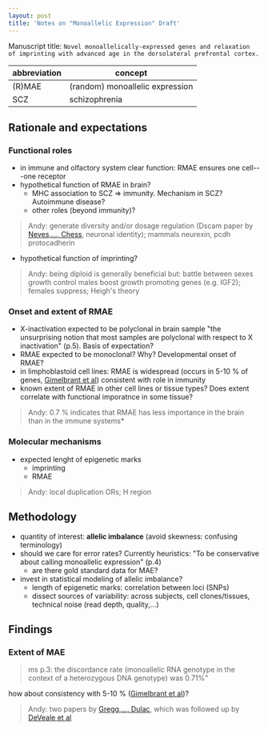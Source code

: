 ```yaml
---
layout: post
title: 'Notes on "Monoallelic Expression" Draft'
---
```


Manuscript title: `Novel monoallelically-expressed genes and relaxation of imprinting with advanced age in the dorsolateral prefrontal cortex.`

| abbreviation | concept |
| ------------- | ------------- |
| (R)MAE | (random) monoallelic expression |
| SCZ | schizophrenia |

## Rationale and expectations

### Functional roles
* in immune and olfactory system clear function: RMAE ensures one cell---one receptor
* hypothetical function of RMAE in brain?
    * MHC association to SCZ => immunity. Mechanism in SCZ?  Autoimmune disease?
    * other roles (beyond immunity)?

> Andy: generate diversity and/or dosage regulation (Dscam paper by [Neves,..., Chess], neuronal identity); mammals neurexin, pcdh protocadherin

* hypothetical function of imprinting?

> Andy: being diploid is generally beneficial but: battle between sexes growth control males boost growth promoting genes (e.g. IGF2); females suppress; Heigh's theory

### Onset and extent of RMAE
* X-inactivation expected to be polyclonal in brain sample
"the unsurprising notion that most samples are polyclonal with respect to X inactivation" (p.5).  Basis of expectation?
* RMAE expected to be monoclonal?  Why?  Developmental onset of RMAE?
* in limphoblastoid cell lines: RMAE is widespread (occurs in 5-10 % of genes, [Gimelbrant et al]) consistent with role in immunity
* known extent of RMAE in other cell lines or tissue types?  Does extent correlate with functional imporatnce in some tissue?

> Andy: 0.7 % indicates that RMAE has less importance in the brain than in the immune systems*

### Molecular mechanisms

* expected lenght of epigenetic marks
    * imprinting
    * RMAE
> Andy: local duplication ORs; H region

## Methodology

* quantity of interest: **allelic imbalance** (avoid skewness: confusing terminology)
* should we care for error rates? Currently heuristics: "To be conservative about calling monoallelic expression" (p.4)
    * are there gold standard data for MAE?
* invest in statistical modeling of allelic imbalance?
    * length of epigenetic marks: correlation between loci (SNPs)
    * dissect sources of variability: across subjects, cell clones/tissues, technical noise (read depth, quality,...)

## Findings

### Extent of MAE

> ms p.3: the discordance rate (monoallelic RNA genotype in the context of a heterozygous DNA genotype) was 0.71%"

how about consistency with 5-10 % ([Gimelbrant et al])?

> Andy: two papers by [Gregg,..., Dulac], which was followed up by [DeVeale et al]

[DeVeale et al]: http://journals.plos.org/plosgenetics/article?id=10.1371/journal.pgen.1002600
[Gregg,..., Dulac]: http://classic.sciencemag.org/content/329/5992/682.long
[Neves,..., Chess]: http://dx.doi.org/10.1038/ng1299
[Gimelbrant et al]: http://classic.sciencemag.org/content/318/5853/1136.long
